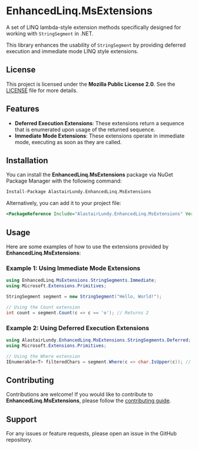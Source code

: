 # EnhancedLinq.MsExtensions
A set of LINQ lambda-style extension methods specifically designed for working with `StringSegment` in .NET. 

This library enhances the usability of `StringSegment` by providing deferred execution and immediate mode LINQ style extensions.

## License

This project is licensed under the **Mozilla Public License 2.0**. See the [LICENSE](../../LICENSE.txt) file for more details.

## Features

- **Deferred Execution Extensions**: These extensions return a sequence that is enumerated upon usage of the returned sequence.
- **Immediate Mode Extensions**: These extensions operate in immediate mode, executing as soon as they are called.

## Installation

You can install the **EnhancedLinq.MsExtensions** package via NuGet Package Manager with the following command:

```bash
Install-Package AlastairLundy.EnhancedLinq.MsExtensions
```

Alternatively, you can add it to your project file:

```xml
<PackageReference Include="AlastairLundy.EnhancedLinq.MsExtensions" Version="0.1.0" />
```

## Usage
Here are some examples of how to use the extensions provided by **EnhancedLinq.MsExtensions**:

### Example 1: Using Immediate Mode Extensions

```csharp
using EnhancedLinq.MsExtensions.StringSegments.Immediate;
using Microsoft.Extensions.Primitives;

StringSegment segment = new StringSegment("Hello, World!");

// Using the Count extension
int count = segment.Count(c => c == 'o'); // Returns 2
```


### Example 2: Using Deferred Execution Extensions

```csharp
using AlastairLundy.EnhancedLinq.MsExtensions.StringSegments.Deferred;
using Microsoft.Extensions.Primitives;

// Using the Where extension
IEnumerable<T> filteredChars = segment.Where(c => char.IsUpper(c)); // Returns { 'H', 'W' }
```

## Contributing

Contributions are welcome! If you would like to contribute to **EnhancedLinq.MsExtensions**, please follow the [contributing guide](../../CONTRIBUTING.md).

## Support

For any issues or feature requests, please open an issue in the GitHub repository.